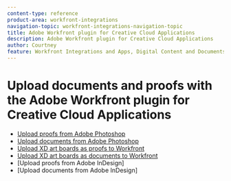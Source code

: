 ```yaml
---
content-type: reference
product-area: workfront-integrations
navigation-topic: workfront-integrations-navigation-topic
title: Adobe Workfront plugin for Creative Cloud Applications
description: Adobe Workfront plugin for Creative Cloud Applications
author: Courtney
feature: Workfront Integrations and Apps, Digital Content and Documents
---
```


# Upload documents and proofs with the Adobe Workfront plugin for Creative Cloud Applications

* [Upload proofs from Adobe Photoshop](/help/quicksilver/workfront-integrations-and-apps/adobe-workfront-for-creative-cloud/wf-cc-proofs-ps.md)
* [Upload documents from Adobe Photoshop](/help/quicksilver/workfront-integrations-and-apps/adobe-workfront-for-creative-cloud/wf-cc-docs-ps.md)
* [Upload XD art boards as proofs to Workfront](/help/quicksilver/workfront-integrations-and-apps/adobe-workfront-for-creative-cloud/wf-adobe-xd-proofs.md)
* [Upload XD art boards as documents to Workfront](/help/quicksilver/workfront-integrations-and-apps/adobe-workfront-for-creative-cloud/wf-adobe-xd-docs.md)
* [Upload proofs from Adobe InDesign]
* [Upload documents from Adobe InDesign]